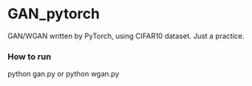 # GAN_pytorch
GAN/WGAN written by PyTorch, using CIFAR10 dataset. Just a practice. 

### How to run
python gan.py or python wgan.py

